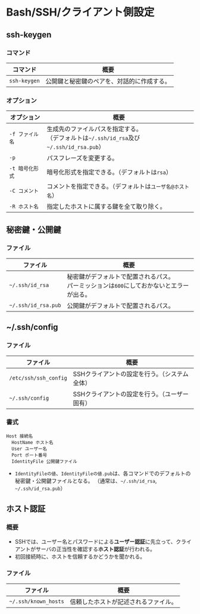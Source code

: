 # Bash/SSH/クライアント側設定

## ssh-keygen

### コマンド

| コマンド     | 概要                                       |
| ------------ | ------------------------------------------ |
| `ssh-keygen` | 公開鍵と秘密鍵のペアを、対話的に作成する。 |

### オプション

| オプション      | 概要                                                         |
| --------------- | ------------------------------------------------------------ |
| `-f ファイル名` | 生成先のファイルパスを指定する。<br />（デフォルトは`~/.ssh/id_rsa`及び`~/.ssh/id_rsa.pub`） |
| `-p`            | パスフレーズを変更する。                                     |
| `-t 暗号化形式` | 暗号化形式を指定できる。（デフォルトは`rsa`）                |
| `-C コメント`   | コメントを指定できる。（デフォルトは`ユーザ名@ホスト名`）    |
| `-R ホスト名`   | 指定したホストに属する鍵を全て取り除く。                     |

## 秘密鍵・公開鍵

### ファイル

| ファイル            | 概要                                                         |
| ------------------- | ------------------------------------------------------------ |
| `~/.ssh/id_rsa`     | 秘密鍵がデフォルトで配置されるパス。<br />パーミッションは`600`にしておかないとエラーが出る。 |
| `~/.ssh/id_rsa.pub` | 公開鍵がデフォルトで配置されるパス。                         |

## ~/.ssh/config

### ファイル

| ファイル              | 概要                                          |
| --------------------- | --------------------------------------------- |
| `/etc/ssh/ssh_config` | SSHクライアントの設定を行う。（システム全体） |
| `~/.ssh/config`       | SSHクライアントの設定を行う。（ユーザー固有） |

### 書式

```text
Host 接続名
  HostName ホスト名
  User ユーザー名
  Port ポート番号
  IdentityFile 公開鍵ファイル
```

- `IdentityFileの値`、`IdentityFileの値.pub`は、各コマンドでのデフォルトの秘密鍵・公開鍵ファイルとなる。
  （通常は、`~/.ssh/id_rsa`, `~/.ssh/id_rsa.pub`）

## ホスト認証

### 概要

- SSHでは、ユーザー名とパスワードによる**ユーザー認証**に先立って、クライアントがサーバの正当性を確認する**ホスト認証**が行われる。
- 初回接続時に、ホストを信頼するかどうかを聞かれる。

### ファイル

| ファイル             | 概要                                 |
| -------------------- | ------------------------------------ |
| `~/.ssh/known_hosts` | 信頼したホストが記述されるファイル。 |
